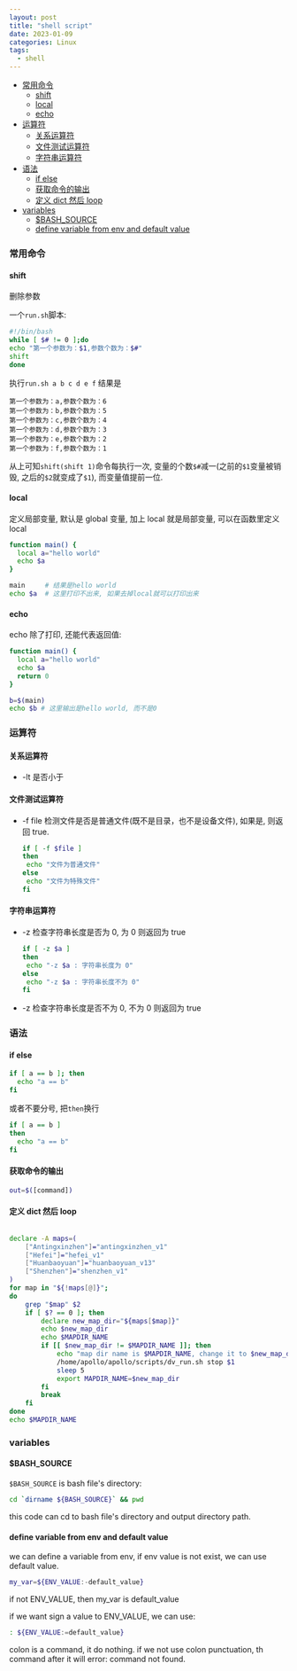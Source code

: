 ```yaml
---
layout: post
title: "shell script"
date: 2023-01-09
categories: Linux
tags:
  - shell
---
```


- [常用命令](#常用命令)
  - [shift](#shift)
  - [local](#local)
  - [echo](#echo)
- [运算符](#运算符)
  - [关系运算符](#关系运算符)
  - [文件测试运算符](#文件测试运算符)
  - [字符串运算符](#字符串运算符)
- [语法](#语法)
  - [if else](#if-else)
  - [获取命令的输出](#获取命令的输出)
  - [定义 dict 然后 loop](#定义-dict-然后-loop)
- [variables](#variables)
  - [$BASH\_SOURCE](#bash_source)
  - [define variable from env and default value](#define-variable-from-env-and-default-value)

### 常用命令

#### shift

删除参数

一个`run.sh`脚本:

```bash
#!/bin/bash
while [ $# != 0 ];do
echo "第一个参数为：$1,参数个数为：$#"
shift
done
```

执行`run.sh a b c d e f`
结果是

```shell
第一个参数为：a,参数个数为：6
第一个参数为：b,参数个数为：5
第一个参数为：c,参数个数为：4
第一个参数为：d,参数个数为：3
第一个参数为：e,参数个数为：2
第一个参数为：f,参数个数为：1
```

从上可知`shift(shift 1)`命令每执行一次, 变量的个数`$#`减一(之前的`$1`变量被销毁, 之后的`$2`就变成了`$1`), 而变量值提前一位.

#### local

定义局部变量, 默认是 global 变量, 加上 local 就是局部变量, 可以在函数里定义 local

```bash
function main() {
  local a="hello world"
  echo $a
}

main     # 结果是hello world
echo $a  # 这里打印不出来, 如果去掉local就可以打印出来
```

#### echo

echo 除了打印, 还能代表返回值:

```bash
function main() {
  local a="hello world"
  echo $a
  return 0
}

b=$(main)
echo $b # 这里输出是hello world, 而不是0
```

### 运算符

#### 关系运算符

- -lt 是否小于

#### 文件测试运算符

- -f file 检测文件是否是普通文件(既不是目录，也不是设备文件), 如果是, 则返回 true.
  ```bash
  if [ -f $file ]
  then
   echo "文件为普通文件"
  else
   echo "文件为特殊文件"
  fi
  ```

#### 字符串运算符

- -z 检查字符串长度是否为 0, 为 0 则返回为 true

  ```bash
  if [ -z $a ]
  then
   echo "-z $a : 字符串长度为 0"
  else
   echo "-z $a : 字符串长度不为 0"
  fi
  ```

- -z 检查字符串长度是否不为 0, 不为 0 则返回为 true

### 语法

#### if else

```bash
if [ a == b ]; then
  echo "a == b"
fi
```

或者不要分号, 把`then`换行

```bash
if [ a == b ]
then
  echo "a == b"
fi
```

#### 获取命令的输出

```bash
out=$([command])
```

#### 定义 dict 然后 loop

```bash

declare -A maps=(
    ["Antingxinzhen"]="antingxinzhen_v1"
    ["Hefei"]="hefei_v1"
    ["Huanbaoyuan"]="huanbaoyuan_v13"
    ["Shenzhen"]="shenzhen_v1"
)
for map in "${!maps[@]}";
do
    grep "$map" $2
    if [ $? == 0 ]; then
        declare new_map_dir="${maps[$map]}"
        echo $new_map_dir
        echo $MAPDIR_NAME
        if [[ $new_map_dir != $MAPDIR_NAME ]]; then
            echo "map dir name is $MAPDIR_NAME, change it to $new_map_dir"
            /home/apollo/apollo/scripts/dv_run.sh stop $1
            sleep 5
            export MAPDIR_NAME=$new_map_dir
        fi
        break
    fi
done
echo $MAPDIR_NAME
```

### variables

#### $BASH_SOURCE

`$BASH_SOURCE` is bash file's directory:

```sh
cd `dirname ${BASH_SOURCE}` && pwd
```

this code can cd to bash file's directory and output directory path.

#### define variable from env and default value

we can define a variable from env, if env value is not exist, we can use default value.

```sh
my_var=${ENV_VALUE:-default_value}
```

if not ENV_VALUE, then my_var is default_value

if we want sign a value to ENV_VALUE, we can use:

```sh
: ${ENV_VALUE:=default_value}
```

colon is a command, it do nothing. if we not use colon punctuation, th command after it will error: command not found.
